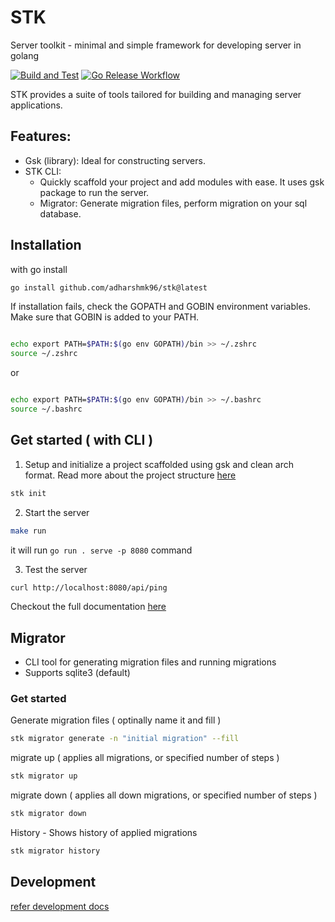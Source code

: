 # STK

Server toolkit - minimal and simple framework for developing server in golang

[![Build and Test](https://github.com/adharshmk96/stk/actions/workflows/go-build-test.yml/badge.svg)](https://github.com/adharshmk96/stk/actions/workflows/go-build-test.yml)
[![Go Release Workflow](https://github.com/adharshmk96/stk/actions/workflows/go-release.yml/badge.svg)](https://github.com/adharshmk96/stk/actions/workflows/go-release.yml)

STK provides a suite of tools tailored for building and managing server applications.

## Features:

- Gsk (library): Ideal for constructing servers.
- STK CLI: 
  - Quickly scaffold your project and add modules with ease. It uses gsk package to run the server.
  - Migrator: Generate migration files, perform migration on your sql database.

## Installation

with go install

```bash
go install github.com/adharshmk96/stk@latest
```

If installation fails, check the GOPATH and GOBIN environment variables. Make sure that GOBIN is added to your PATH.
```zsh

echo export PATH=$PATH:$(go env GOPATH)/bin >> ~/.zshrc
source ~/.zshrc

```

or

```bash

echo export PATH=$PATH:$(go env GOPATH)/bin >> ~/.bashrc
source ~/.bashrc

```

## Get started ( with CLI )

1. Setup and initialize a project scaffolded using gsk and clean arch format. Read more about the project structure [here](docs/project.md)

```bash
stk init
```

2. Start the server

```bash
make run
```

it will run `go run . serve -p 8080` command

3. Test the server

```bash
curl http://localhost:8080/api/ping
```

Checkout the full documentation [here](https://stk-docs.netlify.app/)

## Migrator

- CLI tool for generating migration files and running migrations
- Supports sqlite3 (default)

### Get started

Generate migration files ( optinally name it and fill )

```bash
stk migrator generate -n "initial migration" --fill
```

migrate up ( applies all migrations, or specified number of steps )

```bash
stk migrator up
```

migrate down ( applies all down migrations, or specified number of steps )

```bash
stk migrator down
```

History - Shows history of applied migrations

```bash
stk migrator history
```


## Development

[refer development docs](docs/development.md)
